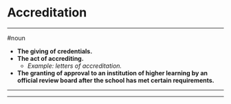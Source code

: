# Accreditation
---
#noun
- **The giving of credentials.**
- **The act of accrediting.**
	- _Example: letters of accreditation._
- **The granting of approval to an institution of higher learning by an official review board after the school has met certain requirements.**
---
---

